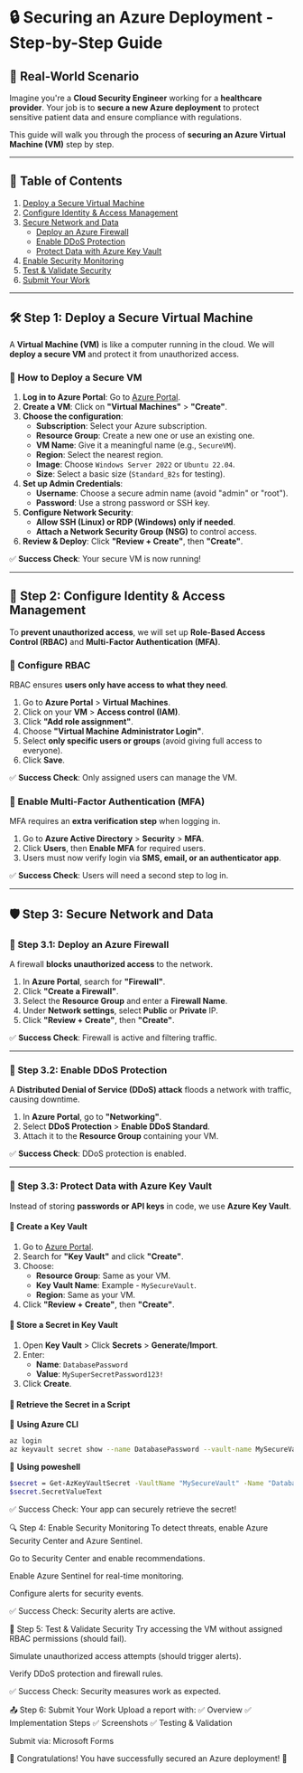 # 🔒 Securing an Azure Deployment - Step-by-Step Guide

## 📌 Real-World Scenario  
Imagine you're a **Cloud Security Engineer** working for a **healthcare provider**. Your job is to **secure a new Azure deployment** to protect sensitive patient data and ensure compliance with regulations.  

This guide will walk you through the process of **securing an Azure Virtual Machine (VM)** step by step.  

---

## 📍 Table of Contents
1. [Deploy a Secure Virtual Machine](#step-1-deploy-a-secure-virtual-machine)
2. [Configure Identity & Access Management](#step-2-configure-identity--access-management)
3. [Secure Network and Data](#step-3-secure-network-and-data)
   - [Deploy an Azure Firewall](#step-31-deploy-an-azure-firewall)
   - [Enable DDoS Protection](#step-32-enable-ddos-protection)
   - [Protect Data with Azure Key Vault](#step-33-protect-data-with-azure-key-vault)
4. [Enable Security Monitoring](#step-4-enable-security-monitoring)
5. [Test & Validate Security](#step-5-test--validate-security)
6. [Submit Your Work](#step-6-submit-your-work)

---

## 🛠 Step 1: Deploy a Secure Virtual Machine
A **Virtual Machine (VM)** is like a computer running in the cloud. We will **deploy a secure VM** and protect it from unauthorized access.

### 🔹 How to Deploy a Secure VM
1. **Log in to Azure Portal**: Go to [Azure Portal](https://portal.azure.com).
2. **Create a VM**: Click on **"Virtual Machines"** > **"Create"**.
3. **Choose the configuration**:
   - **Subscription**: Select your Azure subscription.
   - **Resource Group**: Create a new one or use an existing one.
   - **VM Name**: Give it a meaningful name (e.g., `SecureVM`).
   - **Region**: Select the nearest region.
   - **Image**: Choose `Windows Server 2022` or `Ubuntu 22.04`.
   - **Size**: Select a basic size (`Standard_B2s` for testing).
4. **Set up Admin Credentials**:
   - **Username**: Choose a secure admin name (avoid "admin" or "root").
   - **Password**: Use a strong password or SSH key.
5. **Configure Network Security**:
   - **Allow SSH (Linux) or RDP (Windows) only if needed**.
   - **Attach a Network Security Group (NSG)** to control access.
6. **Review & Deploy**: Click **"Review + Create"**, then **"Create"**.

✅ **Success Check**: Your secure VM is now running!

---

## 🛂 Step 2: Configure Identity & Access Management
To **prevent unauthorized access**, we will set up **Role-Based Access Control (RBAC)** and **Multi-Factor Authentication (MFA)**.

### 🔹 Configure RBAC
RBAC ensures **users only have access to what they need**.

1. Go to **Azure Portal** > **Virtual Machines**.
2. Click on your **VM** > **Access control (IAM)**.
3. Click **"Add role assignment"**.
4. Choose **"Virtual Machine Administrator Login"**.
5. Select **only specific users or groups** (avoid giving full access to everyone).
6. Click **Save**.

✅ **Success Check**: Only assigned users can manage the VM.

### 🔹 Enable Multi-Factor Authentication (MFA)
MFA requires an **extra verification step** when logging in.

1. Go to **Azure Active Directory** > **Security** > **MFA**.
2. Click **Users**, then **Enable MFA** for required users.
3. Users must now verify login via **SMS, email, or an authenticator app**.

✅ **Success Check**: Users will need a second step to log in.

---

## 🛡 Step 3: Secure Network and Data

### 📌 Step 3.1: Deploy an Azure Firewall
A firewall **blocks unauthorized access** to the network.

1. In **Azure Portal**, search for **"Firewall"**.
2. Click **"Create a Firewall"**.
3. Select the **Resource Group** and enter a **Firewall Name**.
4. Under **Network settings**, select **Public** or **Private** IP.
5. Click **"Review + Create"**, then **"Create"**.

✅ **Success Check**: Firewall is active and filtering traffic.

---

### 📌 Step 3.2: Enable DDoS Protection
A **Distributed Denial of Service (DDoS) attack** floods a network with traffic, causing downtime.

1. In **Azure Portal**, go to **"Networking"**.
2. Select **DDoS Protection** > **Enable DDoS Standard**.
3. Attach it to the **Resource Group** containing your VM.

✅ **Success Check**: DDoS protection is enabled.

---

### 📌 Step 3.3: Protect Data with Azure Key Vault
Instead of storing **passwords or API keys** in code, we use **Azure Key Vault**.

#### 🔹 Create a Key Vault
1. Go to [Azure Portal](https://portal.azure.com).
2. Search for **"Key Vault"** and click **"Create"**.
3. Choose:
   - **Resource Group**: Same as your VM.
   - **Key Vault Name**: Example - `MySecureVault`.
   - **Region**: Same as your VM.
4. Click **"Review + Create"**, then **"Create"**.

#### 🔹 Store a Secret in Key Vault
1. Open **Key Vault** > Click **Secrets** > **Generate/Import**.
2. Enter:
   - **Name**: `DatabasePassword`
   - **Value**: `MySuperSecretPassword123!`
3. Click **Create**.

#### 🔹 Retrieve the Secret in a Script
🔹 **Using Azure CLI**
```sh
az login
az keyvault secret show --name DatabasePassword --vault-name MySecureVault
```
🔹 **Using poweshell**
```sh
$secret = Get-AzKeyVaultSecret -VaultName "MySecureVault" -Name "DatabasePassword"
$secret.SecretValueText
```

✅ Success Check: Your app can securely retrieve the secret!

🔍 Step 4: Enable Security Monitoring
To detect threats, enable Azure Security Center and Azure Sentinel.

Go to Security Center and enable recommendations.

Enable Azure Sentinel for real-time monitoring.

Configure alerts for security events.

✅ Success Check: Security alerts are active.


🔬 Step 5: Test & Validate Security
Try accessing the VM without assigned RBAC permissions (should fail).

Simulate unauthorized access attempts (should trigger alerts).

Verify DDoS protection and firewall rules.

✅ Success Check: Security measures work as expected.

📤 Step 6: Submit Your Work
Upload a report with: ✅ Overview
✅ Implementation Steps
✅ Screenshots
✅ Testing & Validation

Submit via: Microsoft Forms


🚀 Congratulations! You have successfully secured an Azure deployment! 🎉

